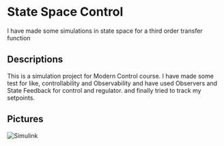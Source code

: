 
# State Space Control

I have made some simulations in state space for a third order transfer function


## Descriptions

This is a simulation project for Modern Control course. I have made some test for like, controllability and Observability and have used Observers and State Feedback for control and regulator. and finally tried to track my setpoints.

## Pictures

![Simulink](https://s8.uupload.ir/files/screenshot_2023-07-02_043715_l72p.png)

